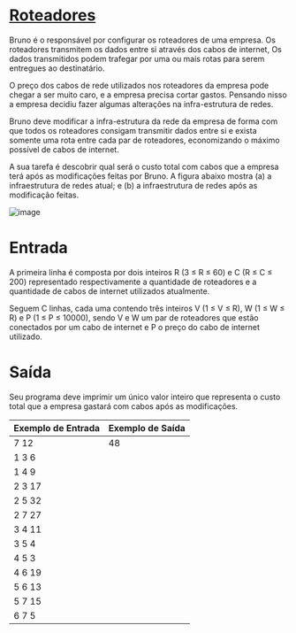 # [Roteadores](https://www.beecrowd.com.br/judge/pt/problems/view/1774)


Bruno é o responsável por configurar os roteadores de uma empresa. Os roteadores transmitem os dados entre si através dos cabos de internet, Os dados transmitidos podem trafegar por uma ou mais rotas para serem entregues ao destinatário.

O preço dos cabos de rede utilizados nos roteadores da empresa pode chegar a ser muito caro, e a empresa precisa cortar gastos. Pensando nisso a empresa decidiu fazer algumas alterações na infra-estrutura de redes.

Bruno deve modificar a infra-estrutura da rede da empresa de forma com que todos os roteadores consigam transmitir dados entre si e exista somente uma rota entre cada par de roteadores, economizando o máximo possível de cabos de internet.

A sua tarefa é descobrir qual será o custo total com cabos que a empresa terá após as modificações feitas por Bruno. A figura abaixo mostra (a) a infraestrutura de redes atual; e (b) a infraestrutura de redes após as modificação feitas.

![image](URI_image.jpg)

# Entrada

A primeira linha é composta por dois inteiros R (3 ≤ R ≤ 60) e C (R ≤ C ≤ 200) representado respectivamente a quantidade de roteadores e a quantidade de cabos de internet utilizados atualmente.

Seguem C linhas, cada uma contendo três inteiros V (1 ≤ V ≤ R), W (1 ≤ W ≤ R) e P (1 ≤ P ≤ 10000), sendo V e W um par de roteadores que estão conectados por um cabo de internet e P o preço do cabo de internet utilizado.

# Saída

Seu programa deve imprimir um único valor inteiro que representa o custo total que a empresa gastará com cabos após as modificações.

Exemplo de Entrada | Exemplo de Saída
------------ | -------------
7 12 | 48
1 3 6 | 
1 4 9 | 
2 3 17 |
2 5 32 |
2 7 27 |
3 4 11 |
3 5 4 |
4 5 3  |
4 6 19 |
5 6 13 |
5 7 15 |
6 7 5 |

